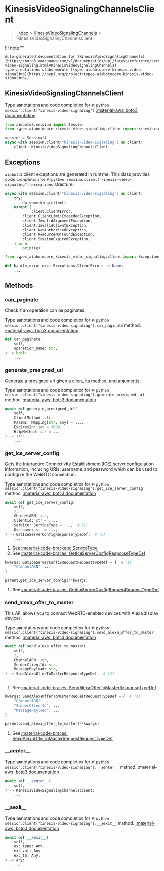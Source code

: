 # KinesisVideoSignalingChannelsClient

> [Index](../README.md) > [KinesisVideoSignalingChannels](./README.md) > KinesisVideoSignalingChannelsClient

!!! note ""

    Auto-generated documentation for [KinesisVideoSignalingChannels](https://boto3.amazonaws.com/v1/documentation/api/latest/reference/services/kinesis-video-signaling.html#KinesisVideoSignalingChannels)
    type annotations stubs module [types-aiobotocore-kinesis-video-signaling](https://pypi.org/project/types-aiobotocore-kinesis-video-signaling/).

## KinesisVideoSignalingChannelsClient

Type annotations and code completion for `#!python session.client("kinesis-video-signaling")`
[:material-aws: boto3 documentation](https://boto3.amazonaws.com/v1/documentation/api/latest/reference/services/kinesis-video-signaling.html#KinesisVideoSignalingChannels.Client)

```python title="Usage example"
from aioboto3.session import Session
from types_aiobotocore_kinesis_video_signaling.client import KinesisVideoSignalingChannelsClient

session = Session()
async with session.client("kinesis-video-signaling") as client:
    client: KinesisVideoSignalingChannelsClient
```

## Exceptions


`aioboto3` client exceptions are generated in runtime.
This class provides code completion for `#!python session.client("kinesis-video-signaling").exceptions` structure.

```python title="Usage example"
async with session.client("kinesis-video-signaling") as client:
    try:
        do_something(client)
    except (
            client.ClientError,
        client.ClientLimitExceededException,
        client.InvalidArgumentException,
        client.InvalidClientException,
        client.NotAuthorizedException,
        client.ResourceNotFoundException,
        client.SessionExpiredException,
    ) as e:
        print(e)
```

```python title="Type checking example"
from types_aiobotocore_kinesis_video_signaling.client import Exceptions

def handle_error(exc: Exceptions.ClientError) -> None:
    ...
```


## Methods


### can\_paginate

Check if an operation can be paginated.

Type annotations and code completion for `#!python session.client("kinesis-video-signaling").can_paginate` method.
[:material-aws: boto3 documentation](https://boto3.amazonaws.com/v1/documentation/api/latest/reference/services/kinesis-video-signaling.html#KinesisVideoSignalingChannels.Client.can_paginate)

```python title="Method definition"
def can_paginate(
    self,
    operation_name: str,
) -> bool:
    ...
```


### generate\_presigned\_url

Generate a presigned url given a client, its method, and arguments.

Type annotations and code completion for `#!python session.client("kinesis-video-signaling").generate_presigned_url` method.
[:material-aws: boto3 documentation](https://boto3.amazonaws.com/v1/documentation/api/latest/reference/services/kinesis-video-signaling.html#KinesisVideoSignalingChannels.Client.generate_presigned_url)

```python title="Method definition"
await def generate_presigned_url(
    self,
    ClientMethod: str,
    Params: Mapping[str, Any] = ...,
    ExpiresIn: int = 3600,
    HttpMethod: str = ...,
) -> str:
    ...
```


### get\_ice\_server\_config

Gets the Interactive Connectivity Establishment (ICE) server configuration
information, including URIs, username, and password which can be used to
configure the WebRTC connection.

Type annotations and code completion for `#!python session.client("kinesis-video-signaling").get_ice_server_config` method.
[:material-aws: boto3 documentation](https://boto3.amazonaws.com/v1/documentation/api/latest/reference/services/kinesis-video-signaling.html#KinesisVideoSignalingChannels.Client.get_ice_server_config)

```python title="Method definition"
await def get_ice_server_config(
    self,
    *,
    ChannelARN: str,
    ClientId: str = ...,
    Service: ServiceType = ...,  # (1)
    Username: str = ...,
) -> GetIceServerConfigResponseTypeDef:  # (2)
    ...
```

1. See [:material-code-brackets: ServiceType](./literals.md#servicetype) 
2. See [:material-code-braces: GetIceServerConfigResponseTypeDef](./type_defs.md#geticeserverconfigresponsetypedef) 


```python title="Usage example with kwargs"
kwargs: GetIceServerConfigRequestRequestTypeDef = {  # (1)
    "ChannelARN": ...,
}

parent.get_ice_server_config(**kwargs)
```

1. See [:material-code-braces: GetIceServerConfigRequestRequestTypeDef](./type_defs.md#geticeserverconfigrequestrequesttypedef) 

### send\_alexa\_offer\_to\_master

This API allows you to connect WebRTC-enabled devices with Alexa display
devices.

Type annotations and code completion for `#!python session.client("kinesis-video-signaling").send_alexa_offer_to_master` method.
[:material-aws: boto3 documentation](https://boto3.amazonaws.com/v1/documentation/api/latest/reference/services/kinesis-video-signaling.html#KinesisVideoSignalingChannels.Client.send_alexa_offer_to_master)

```python title="Method definition"
await def send_alexa_offer_to_master(
    self,
    *,
    ChannelARN: str,
    SenderClientId: str,
    MessagePayload: str,
) -> SendAlexaOfferToMasterResponseTypeDef:  # (1)
    ...
```

1. See [:material-code-braces: SendAlexaOfferToMasterResponseTypeDef](./type_defs.md#sendalexaoffertomasterresponsetypedef) 


```python title="Usage example with kwargs"
kwargs: SendAlexaOfferToMasterRequestRequestTypeDef = {  # (1)
    "ChannelARN": ...,
    "SenderClientId": ...,
    "MessagePayload": ...,
}

parent.send_alexa_offer_to_master(**kwargs)
```

1. See [:material-code-braces: SendAlexaOfferToMasterRequestRequestTypeDef](./type_defs.md#sendalexaoffertomasterrequestrequesttypedef) 

### \_\_aenter\_\_



Type annotations and code completion for `#!python session.client("kinesis-video-signaling").__aenter__` method.
[:material-aws: boto3 documentation](https://boto3.amazonaws.com/v1/documentation/api/latest/reference/services/kinesis-video-signaling.html#KinesisVideoSignalingChannels.Client.__aenter__)

```python title="Method definition"
await def __aenter__(
    self,
) -> KinesisVideoSignalingChannelsClient:
    ...
```


### \_\_aexit\_\_



Type annotations and code completion for `#!python session.client("kinesis-video-signaling").__aexit__` method.
[:material-aws: boto3 documentation](https://boto3.amazonaws.com/v1/documentation/api/latest/reference/services/kinesis-video-signaling.html#KinesisVideoSignalingChannels.Client.__aexit__)

```python title="Method definition"
await def __aexit__(
    self,
    exc_type: Any,
    exc_val: Any,
    exc_tb: Any,
) -> Any:
    ...
```





